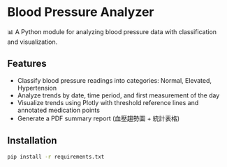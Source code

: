 # Blood Pressure Analyzer

📊 A Python module for analyzing blood pressure data with classification and visualization.

## Features

- Classify blood pressure readings into categories: Normal, Elevated, Hypertension
- Analyze trends by date, time period, and first measurement of the day
- Visualize trends using Plotly with threshold reference lines and annotated medication points
- Generate a PDF summary report (血壓趨勢圖 + 統計表格)

## Installation

```bash
pip install -r requirements.txt
